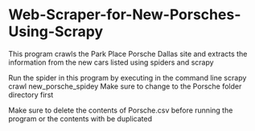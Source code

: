 # Web-Scraper-for-New-Porsches-Using-Scrapy
This program crawls the Park Place Porsche Dallas site and extracts the information from the new cars listed using spiders and scrapy

Run the spider in this program by executing in the command line
scrapy crawl new_porsche_spidey
Make sure to change to the Porsche folder directory first

Make sure to delete the contents of Porsche.csv before running the program or the contents with be duplicated

